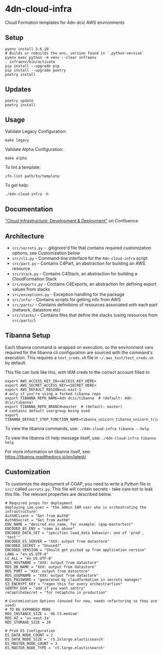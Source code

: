 # 4dn-cloud-infra
Cloud Formation templates for 4dn-dcic AWS environments

## Setup

```
pyenv install 3.6.10
# Builds or rebuilds the env, version found in `.python-version`
pyenv exec python -m venv --clear infraenv
. infraenv/bin/activate
pip install --upgrade pip
pip install --upgrade poetry
poetry install
```

## Updates

```
poetry update
poetry install
```

## Usage

Validate Legacy Configuration:
    
    make legacy

Validate Alpha Configuration:

    make alpha

To lint a template:

    cfn-lint path/to/template

To get help:

    ./4dn-cloud-infra -h


## Documentation

["Cloud Infrastructure: Development & Deployment"](https://hms-dbmi.atlassian.net/wiki/spaces/FOURDNDCIC/pages/1929314305/Cloud+Infrastructure+Development+Deployment) on Confluence

## Architecture

* `src/secrets.py` - .gitignore'd file that contains required customization options, see Customization below
* `src/cli.py` - Command-line interface for the `4dn-cloud-infra` script
* `src/part.py` - Contains C4Part, an abstraction for building an AWS resource
* `src/stack.py` - Contains C4Stack, an abstraction for building a CloudFormation Stack
* `src/exports.py` - Contains C4Exports, an abstraction for defining export values from stacks
* `src/exceptions.py` - Exception handling for the package
* `src/info/` - Contains scripts for getting info from AWS
* `src/parts/` - Contains definitions of resources associated with each part (network, datastore etc)
* `src/stacks/` - Contains files that define the stacks (using resources from `src/parts/`)

## Tibanna Setup

Each tibanna command is wrapped on execution, so the environment vars required for the tibanna cli configuration are
sourced with the command's execution. This requires a `test_creds.sh` file in `~/.aws_test/test_creds.sh` by default.

This file can look like this, with IAM creds to the correct account filled in:

```
export AWS_ACCESS_KEY_ID=<ACCESS_KEY_HERE>
export AWS_SECRET_ACCESS_KEY=<SECRET_HERE>
export AWS_DEFAULT_REGION=us-east-1
# only if you're using a forked tibanna repo
export TIBANNA_REPO_NAME=4dn-dcic/tibanna  # (default: 4dn-dcic/tibanna)
export TIBANNA_REPO_BRANCH=master  # (default: master)
# contains default usergroup being used
export TIBANNA_DEFAULT_STEP_FUNCTION_NAME=tibanna_unicorn_tibanna_unicorn_trial_02
```

To view the tibanna commands, use: `./4dn-cloud-infra tibanna --help`

To view the tibanna cli help message itself, use: `./4dn-cloud-infra tibanna help`

For more information on tibanna itself, see: https://tibanna.readthedocs.io/en/latest/


## Customization

To customize the deployment of CGAP, you need to write a Python file in `src/` called `secrets.py`. This
file will contain secrets - take care not to leak this file. The relevant properties are described below.

    # Required props for deployment
    deploying_iam_user = "the admin IAM user who is orchestrating the infrastructure"
    Auth0Client = "Get from Auth0"
    Auth0Secret = "Get from Auth0"
    ENV_NAME = "desired env_name, for example: cgap-mastertest"
    ENCODED_BS_ENV = "same as above"
    ENCODED_DATA_SET = "specifies load_data behavior: one of 'prod', 'test'"
    ENCODED_ES_SERVER = "XXX: output from datastore"
    ENCODED_SECRET = "Unused?"
    ENCODED_VERSION = "Should get picked up from application version"
    LANG = "en_US.UTF-8"
    LC_ALL = "en_US.UTF-8"
    RDS_HOSTNAME = "XXX: output from datastore"
    RDS_DB_NAME = "XXX: output from datastore"
    RDS_PORT = "XXX: output from datastore"
    RDS_USERNAME = "XXX: output from datastore"
    RDS_PASSWORD = "generated by cloudformation in secrets manager"
    S3_ENCRYPT_KEY = "regen this for every orchestrartion"
    SENTRY_DSN = "add if you want sentry"
    reCaptchaSecret = "for reCaptcha in production"

    # Customization Options (unused for now, needs refactoring so they are used)
    # TO BE EXPANDED MORE
    RDS_INSTANCE_SIZE = 'db.t3.medium'
    RDS_AZ = 'us-east-1a'
    RDS_STORAGE_SIZE = 20
    
    # Prod ES Configuration
    ES_DATA_NODE_COUNT = 2
    ES_DATA_NODE_SIZE = 'r5.2xlarge.elasticsearch'
    ES_MASTER_NODE_COUNT = 3
    ES_MASTER_NODE_TYPE = 'c5.large.elasticsearch'
